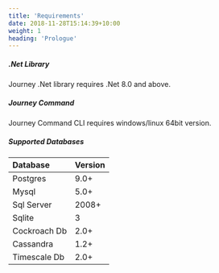 ```yaml
---
title: 'Requirements'
date: 2018-11-28T15:14:39+10:00
weight: 1
heading: 'Prologue'
---
```


##### .Net Library
Journey .Net library requires .Net 8.0 and above.

##### Journey Command
Journey Command CLI requires windows/linux 64bit version.

##### Supported Databases
| Database | Version |
| :------------- | :------------ |
| Postgres       | 9.0+          |
| Mysql          | 5.0+          |
| Sql Server     | 2008+         |
| Sqlite         | 3             |
| Cockroach Db   | 2.0+          |
| Cassandra      | 1.2+          |
| Timescale Db   | 2.0+          |